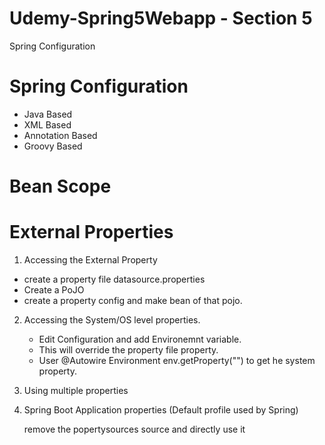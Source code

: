 # Udemy-Spring5Webapp - Section 5
 Spring Configuration

# Spring Configuration 
- Java Based
- XML Based
- Annotation Based
- Groovy Based 

# Bean Scope 

# External Properties

1. Accessing the External Property 
  - create a property file  datasource.properties 
  - Create a PoJO
  - create a property config and make bean of that pojo.

2. Accessing the System/OS level properties.
   - Edit Configuration and add Environemnt variable. 
   - This will override the property file property. 
   - User @Autowire Environment env.getProperty("") to get he system property.
 
3. Using multiple properties
   
4. Spring Boot Application properties (Default profile used by Spring)

   remove the popertysources source and directly use it  
      
   
